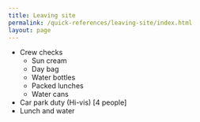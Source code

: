 ```yaml
---
title: Leaving site
permalink: /quick-references/leaving-site/index.html
layout: page
---
```


- Crew checks
    - Sun cream
    - Day bag
    - Water bottles
    - Packed lunches
    - Water cans
- Car park duty (Hi-vis) [4 people]
- Lunch and water